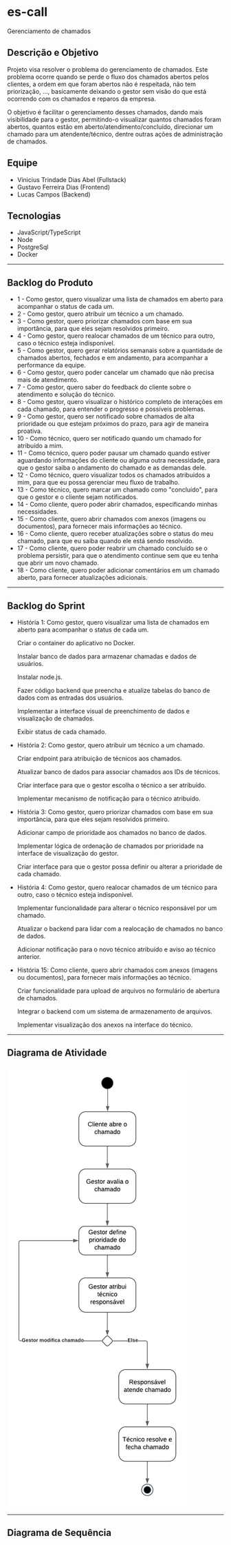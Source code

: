 # es-call
Gerenciamento de chamados

## Descrição e Objetivo

<p>Projeto visa resolver o problema do gerenciamento de chamados. Este problema ocorre quando se perde o fluxo dos chamados abertos pelos clientes, a ordem em que foram abertos não é respeitada, não tem priorização, ..., basicamente deixando o gestor sem visão do que está ocorrendo com os chamados e reparos da empresa.</p>

<p>O objetivo é facilitar o gerenciamento desses chamados, dando mais visibilidade para o gestor, permitindo-o visualizar quantos chamados foram abertos, quantos estão em aberto/atendimento/concluído, direcionar um chamado para um atendente/técnico, dentre outras ações de administração de chamados.</p>

## Equipe
<ul>
  <li>Vinicius Trindade Dias Abel (Fullstack)</li>
  <li>Gustavo Ferreira Dias (Frontend)</li>
  <li>Lucas Campos (Backend)</li>
</ul>

## Tecnologias
<ul>
  <li>JavaScript/TypeScript</li>
  <li>Node</li>
  <li>PostgreSql</li>
  <li>Docker</li>
</ul>

<hr>

## Backlog do Produto
<ul>
  <li>1 - Como gestor, quero visualizar uma lista de chamados em aberto para acompanhar o status de cada um.</li>
  <li>2 - Como gestor, quero atribuir um técnico a um chamado.</li>
  <li>3 - Como gestor, quero priorizar chamados com base em sua importância, para que eles sejam resolvidos primeiro.</li>
  <li>4 - Como gestor, quero realocar chamados de um técnico para outro, caso o técnico esteja indisponível.</li>
  <li>5 - Como gestor, quero gerar relatórios semanais sobre a quantidade de chamados abertos, fechados e em andamento, para acompanhar a performance da equipe.</li>
  <li>6 - Como gestor, quero poder cancelar um chamado que não precisa mais de atendimento.</li>
  <li>7 - Como gestor, quero saber do feedback do cliente sobre o atendimento e solução do técnico.</li>
  <li>8 - Como gestor, quero visualizar o histórico completo de interações em cada chamado, para entender o progresso e possíveis problemas.</li>
  <li>9 - Como gestor, quero ser notificado sobre chamados de alta prioridade ou que estejam próximos do prazo, para agir de maneira proativa.</li>
  <li>10 - Como técnico, quero ser notificado quando um chamado for atribuído a mim.</li>
  <li>11 - Como técnico, quero poder pausar um chamado quando estiver aguardando informações do cliente ou alguma outra necessidade, para que o gestor saiba o andamento do chamado e as demandas dele.</li>
  <li>12 - Como técnico, quero visualizar todos os chamados atribuídos a mim, para que eu possa gerenciar meu fluxo de trabalho.</li>
  <li>13 - Como técnico, quero marcar um chamado como "concluído", para que o gestor e o cliente sejam notificados.</li>
  <li>14 - Como cliente, quero poder abrir chamados, especificando minhas necessidades.</li>
  <li>15 - Como cliente, quero abrir chamados com anexos (imagens ou documentos), para fornecer mais informações ao técnico. </li>
  <li>16 - Como cliente, quero receber atualizações sobre o status do meu chamado, para que eu saiba quando ele está sendo resolvido.</li>
  <li>17 - Como cliente, quero poder reabrir um chamado concluído se o problema persistir, para que o atendimento continue sem que eu tenha que abrir um novo chamado.</li>
  <li>18 - Como cliente, quero poder adicionar comentários em um chamado aberto, para fornecer atualizações adicionais.</li>

</ul> 

<hr>

## Backlog do Sprint
<ul>
  <li>História 1: Como gestor, quero visualizar uma lista de chamados em aberto para acompanhar o status de cada um.</li>
    <p></p>
    <p>Criar o container do aplicativo no Docker.</p>
    <p>Instalar banco de dados para armazenar chamadas e dados de usuários.</p>
    <p>Instalar node.js.</p>
    <p>Fazer código backend que preencha e atualize tabelas do banco de dados com as entradas dos usuários.</p>
    <p>Implementar a interface visual de preenchimento de dados e visualização de chamados.</p>
    <p>Exibir status de cada chamado.</p>
  
  <li>História 2: Como gestor, quero atribuir um técnico a um chamado.</li>
    <p></p>
    <p>Criar endpoint para atribuição de técnicos aos chamados.</p>
    <p>Atualizar banco de dados para associar chamados aos IDs de técnicos.</p>
    <p>Criar interface para que o gestor escolha o técnico a ser atribuído.</p>
    <p>Implementar mecanismo de notificação para o técnico atribuído.</p>

  <li>História 3: Como gestor, quero priorizar chamados com base em sua importância, para que eles sejam resolvidos primeiro.</li>
    <p></p>
    <p>Adicionar campo de prioridade aos chamados no banco de dados.</p>
    <p>Implementar lógica de ordenação de chamados por prioridade na interface de visualização do gestor.</p>
    <p>Criar interface para que o gestor possa definir ou alterar a prioridade de cada chamado.</p>

  <li>História 4: Como gestor, quero realocar chamados de um técnico para outro, caso o técnico esteja indisponível.</li>
    <p></p>
    <p>Implementar funcionalidade para alterar o técnico responsável por um chamado.</p>
    <p>Atualizar o backend para lidar com a realocação de chamados no banco de dados.</p>
    <p>Adicionar notificação para o novo técnico atribuído e aviso ao técnico anterior.</p>

  <li>História 15: Como cliente, quero abrir chamados com anexos (imagens ou documentos), para fornecer mais informações ao técnico.</li>
    <p></p>
    <p>Criar funcionalidade para upload de arquivos no formulário de abertura de chamados.</p>
    <p>Integrar o backend com um sistema de armazenamento de arquivos.</p>
    <p>Implementar visualização dos anexos na interface do técnico.</p>
  
</ul>

<hr>

## Diagrama de Atividade

![Diagrama de Atividade](diagramas/diagrama_atividade.png)

<hr>

## Diagrama de Sequência

